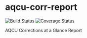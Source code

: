 # aqcu-corr-report

[![Build Status](https://travis-ci.org/USGS-CIDA/aqcu-corr-report.svg?branch=master)](https://travis-ci.org/USGS-CIDA/aqcu-corr-report) [![Coverage Status](https://coveralls.io/repos/github/USGS-CIDA/aqcu-corr-report/badge.svg?branch=master)](https://coveralls.io/github/USGS-CIDA/aqcu-corr-report?branch=master)

AQCU Corrections at a Glance Report
